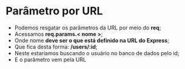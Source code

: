 # Parâmetro por URL

- Podemos resgatar os parâmetros da URL por meio do **req**;
- Acessamos **req.params.< nome >**;
- Onde nome **deve ser o que está definido na URL do Express**;
- Que fica desta forma: **/users/:id**;
- Neste estaríamos buscando o usuário no banco de dados pelo id;
- E o parâmetro vem pela URL
